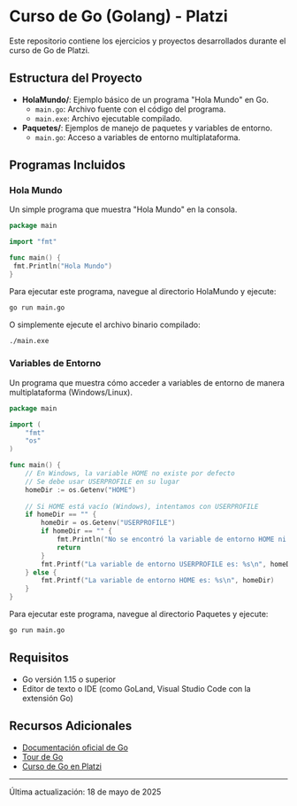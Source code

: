 # Curso de Go (Golang) - Platzi

Este repositorio contiene los ejercicios y proyectos desarrollados durante el curso de Go de Platzi.

## Estructura del Proyecto

- **HolaMundo/**: Ejemplo básico de un programa "Hola Mundo" en Go.
  - `main.go`: Archivo fuente con el código del programa.
  - `main.exe`: Archivo ejecutable compilado.
- **Paquetes/**: Ejemplos de manejo de paquetes y variables de entorno.
  - `main.go`: Acceso a variables de entorno multiplataforma.

## Programas Incluidos

### Hola Mundo

Un simple programa que muestra "Hola Mundo" en la consola.

```go
package main

import "fmt"

func main() {
 fmt.Println("Hola Mundo")
}
```

Para ejecutar este programa, navegue al directorio HolaMundo y ejecute:

```bash
go run main.go
```

O simplemente ejecute el archivo binario compilado:

```bash
./main.exe
```

### Variables de Entorno

Un programa que muestra cómo acceder a variables de entorno de manera multiplataforma (Windows/Linux).

```go
package main

import (
	"fmt"
	"os"
)

func main() {
	// En Windows, la variable HOME no existe por defecto
	// Se debe usar USERPROFILE en su lugar
	homeDir := os.Getenv("HOME")
	
	// Si HOME está vacío (Windows), intentamos con USERPROFILE
	if homeDir == "" {
		homeDir = os.Getenv("USERPROFILE")
		if homeDir == "" {
			fmt.Println("No se encontró la variable de entorno HOME ni USERPROFILE")
			return
		}
		fmt.Printf("La variable de entorno USERPROFILE es: %s\n", homeDir)
	} else {
		fmt.Printf("La variable de entorno HOME es: %s\n", homeDir)
	}
}
```

Para ejecutar este programa, navegue al directorio Paquetes y ejecute:

```bash
go run main.go
```

## Requisitos

- Go versión 1.15 o superior
- Editor de texto o IDE (como GoLand, Visual Studio Code con la extensión Go)

## Recursos Adicionales

- [Documentación oficial de Go](https://golang.org/doc/)
- [Tour de Go](https://tour.golang.org/welcome/1)
- [Curso de Go en Platzi](https://platzi.com/cursos/go-golang/)

---

Última actualización: 18 de mayo de 2025
